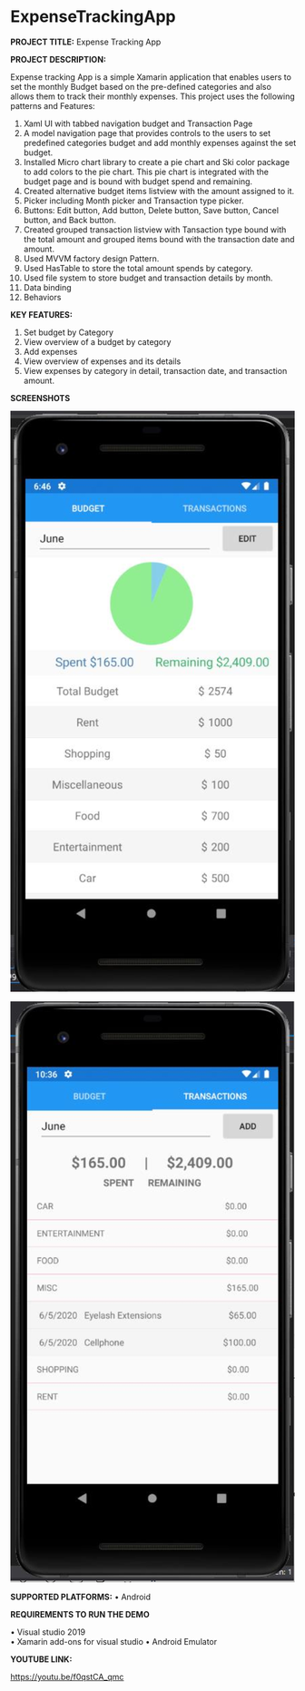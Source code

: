 # ExpenseTrackingApp

**PROJECT TITLE:** Expense Tracking App

**PROJECT DESCRIPTION:**

Expense tracking App is a simple Xamarin application that enables users to set the monthly Budget based on the pre-defined categories and also allows them to track their monthly expenses. This project uses the following patterns and Features: 
1.  Xaml UI with tabbed navigation budget and Transaction Page
2.  A model navigation page that provides controls to the users to set predefined categories budget and add monthly expenses against the set budget.
3.  Installed Micro chart library to create a pie chart and Ski color package to add colors to the pie chart. This pie chart is integrated with the budget page and is bound with budget spend and remaining.
4.  Created alternative budget items listview with the amount assigned to it.
5.  Picker including Month picker and Transaction type picker.
6.  Buttons: Edit button, Add button, Delete button, Save button, Cancel button, and Back button.
7.  Created grouped transaction listview with Tansaction type bound with the total amount and grouped items bound with the transaction date and amount.
8.  Used MVVM factory design Pattern.
9.  Used HasTable to store the total amount spends by category.
10. Used file system to store budget and transaction details by month.
11. Data binding
12. Behaviors

**KEY FEATURES:**

1. Set budget by Category
2. View overview of a budget by category
3. Add expenses
4. View overview of expenses and its details
5. View expenses by category in detail, transaction date, and transaction amount.

**SCREENSHOTS**

![Budget Page](https://github.com/hanbokhe/ExpenseTrackingApp/blob/master/ExpenseTrackingApp/ExpenseTrackingApp/Assets/Images/BudgetPage.PNG)

![Transaction Page](https://github.com/hanbokhe/ExpenseTrackingApp/blob/master/ExpenseTrackingApp/ExpenseTrackingApp/Assets/Images/Transactionpage.PNG)


**SUPPORTED PLATFORMS:**
•	Android

**REQUIREMENTS TO RUN THE DEMO**

•	Visual studio 2019	
•	Xamarin add-ons for visual studio
•	Android Emulator

**YOUTUBE LINK:**

https://youtu.be/f0qstCA_qmc
